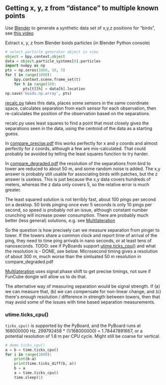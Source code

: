 ## Getting x, y, z from “distance” to multiple known points


Use [Blender](https://www.blender.org/) to generate a synthetic
data set of x,y,z positions for “birds”, see
[this video](https://www.youtube.com/watch?v=bsCFReO-z1A)

Extract x, y, z from Blender boids particles (in Blender
Python console)

```python
# select particle generator object in view
object = bpy.context.object
data = object.particle_systems[0].particles
import numpy as np
pts = np.zeros(1000, 10, 3)
for t in range(1000):
    bpy.context.scene.frame_set(t)
    for h in range(10):
        pts[t][h] = data[h].location
np.save('boids.np.array', pts)
```

[recalc.py](./recalc.py) takes this data, places some sensors in the
same coordinate space, calculates separation from each sensor for each
observation, then re-calculates the position of the observation based on
the separations.

recalc.py uses least squares to find a point that most closely gives the
separations seen in the data, using the centroid of the data as a
starting guess.

In [compare_precise.pdf](./compare_precise.pdf) this works perfectly for
x and y coords and almost perfectly for z coords, although a few are
mis-calculated. That could probably be avoided by telling the least
squares function to try harder.

In [compare_degraded.pdf](./compare_degraded.pdf) the resolution of the
separations from bird to tower are reduced to about 50 m, and some
random noise is added. The x,y answer is probably still usable for
associating birds with patches, but the z answer is useless. This is
just because the x,y data covers hundreds of meters, whereas the z data
only covers 5, so the relative error is much greater.

The least squared solution is not terribly fast, about 100 pings per
second on a desktop. 50 birds pinging once ever 5 seconds is only 10
pings per second, so speed is probably not an issue, although constant
number crunching will increase power consumption.  There are probably
much better (less general) solutions, e.g. see [Multilateration](https://en.wikipedia.org/wiki/Multilateration)

So the question is how precisely can we measure separation from pinger
to tower. If the towers share a common clock and report time of arrival
of the ping, they need to time ping arrivals in nano seconds, or at
least tens of nanoseconds. TODO: see if PyBoards support
[utime.ticks_cpu()](https://docs.micropython.org/en/latest/pyboard/library/utime.html#utime.ticks_cpu)
and what the resolution is - DONE, see below. Microsecond timing gives a resolution of
about 300 m, much worse than the simluated 50 m resolution in
compare_degraded.pdf

[Multilateration](https://en.wikipedia.org/wiki/Multilateration) uses
signal phase shift to get precise timings, not sure if FunCube dongle
will allow us to do that.

The alternative way of measuring separation would be signal strength. If
(a) we can measure that, (b) we can compensate for non-linear change,
and (c) there's enough resolution / difference in strength between
towers, then that may avoid some of the issues with time based
separation measurements.

### utime.ticks_cpu()

`ticks_cpu()` is supported by the PyBoard, and the PyBoard runs at
168000000 Hz.  299792458 * (1/168000000) = 1.78447891667, or a potential
resolution of 1.8 m per CPU cycle.  Might still be coarse for vertical.

```python
# demo ticks_cpu()
a = b = time.ticks_cpu()
for i in range(1000):
    print(b-a)
    print(time.ticks_diff(b, a))
    b = a
    a = time.ticks_cpu()
    time.sleep(1)
```

